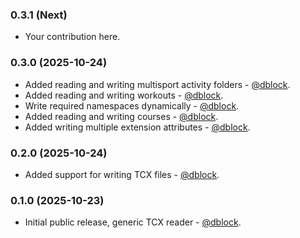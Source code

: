 ### 0.3.1 (Next)

* Your contribution here.

### 0.3.0 (2025-10-24)

* Added reading and writing multisport activity folders - [@dblock](https://github.com/dblock).
* Added reading and writing workouts - [@dblock](https://github.com/dblock).
* Write required namespaces dynamically - [@dblock](https://github.com/dblock).
* Added reading and writing courses - [@dblock](https://github.com/dblock).
* Added writing multiple extension attributes - [@dblock](https://github.com/dblock).

### 0.2.0 (2025-10-24)

* Added support for writing TCX files - [@dblock](https://github.com/dblock).

### 0.1.0 (2025-10-23)

* Initial public release, generic TCX reader - [@dblock](https://github.com/dblock).
